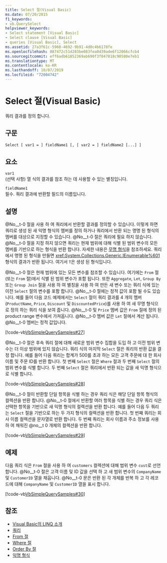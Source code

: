 ```yaml
---
title: Select 절(Visual Basic)
ms.date: 07/20/2015
f1_keywords:
- vb.QuerySelect
helpviewer_keywords:
- Select statement [Visual Basic]
- Select clause [Visual Basic]
- queries [Visual Basic], Select
ms.assetid: 27a3f61c-5960-4692-9b91-4d0c4b6178fe
ms.openlocfilehash: 087472c51d203be083fea0d39ade6f12066cfcb4
ms.sourcegitcommit: eff6adb61852369ab690f3f047818c90580e7eb1
ms.translationtype: MT
ms.contentlocale: ko-KR
ms.lasthandoff: 10/07/2019
ms.locfileid: "72004742"
---
```

# <a name="select-clause-visual-basic"></a>Select 절(Visual Basic)
쿼리 결과를 정의 합니다.  
  
## <a name="syntax"></a>구문  
  
```vb  
Select [ var1 = ] fieldName1 [, [ var2 = ] fieldName2 [...] ]  
```  
  
## <a name="parts"></a>요소  
 `var1`  
 (선택 사항) 열 식의 결과를 참조 하는 데 사용할 수 있는 별칭입니다.  
  
 `fieldName1`  
 필수. 쿼리 결과에 반환할 필드의 이름입니다.  
  
## <a name="remarks"></a>설명  
 @No__t-0 절을 사용 하 여 쿼리에서 반환할 결과를 정의할 수 있습니다. 이렇게 하면 쿼리로 생성 된 새 익명 형식의 멤버를 정의 하거나 쿼리에서 반환 되는 명명 된 형식의 멤버를 대상으로 지정할 수 있습니다. @No__t-0 절은 쿼리에 필요 하지 않습니다. @No__t-0 절을 지정 하지 않으면 쿼리는 현재 범위에 대해 식별 된 범위 변수의 모든 멤버를 기반으로 하는 형식을 반환 합니다. 자세한 내용은 [무명 형식](../../../visual-basic/programming-guide/language-features/objects-and-classes/anonymous-types.md)을 참조하세요. 쿼리에서 명명 된 형식을 만들면 <xref:System.Collections.Generic.IEnumerable%601> 형식의 결과가 반환 됩니다. 여기서 `T`은 생성 된 형식입니다.  
  
 @No__t-0 절은 현재 범위에 있는 모든 변수를 참조할 수 있습니다. 여기에는 `From` 절 (또는 `From` 절)에서 식별 된 범위 변수가 포함 됩니다. 또한 `Aggregate`, `Let`, `Group By` 또는 `Group Join` 절을 사용 하 여 별칭을 사용 하 여 만든 새 변수 또는 쿼리 식에 있는 이전 `Select` 절의 변수를 포함 합니다. @No__t-0 절에는 정적 값이 포함 될 수도 있습니다. 예를 들어 다음 코드 예제에서는 `Select` 절이 쿼리 결과를 4 개의 멤버 (`ProductName`, `Price`, `Discount` 및 `DiscountedPrice`)를 사용 하 여 새 무명 형식으로 정의 하는 쿼리 식을 보여 줍니다. @No__t-0 및 `Price` 멤버 값은 `From` 절에 정의 된 product range 변수에서 가져옵니다. @No__t-0 멤버 값은 `Let` 절에서 계산 됩니다. @No__t-0 멤버는 정적 값입니다.  
  
 [!code-vb[VbSimpleQuerySamples#27](~/samples/snippets/visualbasic/VS_Snippets_VBCSharp/VbSimpleQuerySamples/VB/QuerySamples1.vb#27)]  
  
 @No__t-0 절은 후속 쿼리 절에 대해 새로운 범위 변수 집합을 도입 하 고 이전 범위 변수는 더 이상 범위에 있지 않습니다. 쿼리 식의 마지막 `Select` 절은 쿼리의 반환 값을 결정 합니다. 예를 들어 다음 쿼리는 합계가 500를 초과 하는 모든 고객 주문에 대 한 회사 이름 및 주문 ID를 반환 합니다. 첫 번째 `Select` 절은 `Where` 절과 두 번째 `Select` 절의 범위 변수를 식별 합니다. 두 번째 `Select` 절은 쿼리에서 반환 되는 값을 새 익명 형식으로 식별 합니다.  
  
 [!code-vb[VbSimpleQuerySamples#28](~/samples/snippets/visualbasic/VS_Snippets_VBCSharp/VbSimpleQuerySamples/VB/QuerySamples1.vb#28)]  
  
 @No__t-0 절이 반환할 단일 항목을 식별 하는 경우 쿼리 식은 해당 단일 항목 형식의 컬렉션을 반환 합니다. @No__t-0 절에서 반환할 여러 항목을 식별 하는 경우 쿼리 식은 선택한 항목을 기반으로 새 익명 형식의 컬렉션을 반환 합니다. 예를 들어 다음 두 쿼리는 `Select` 절을 기반으로 하는 두 가지 형식의 컬렉션을 반환 합니다. 첫 번째 쿼리는 회사 이름 컬렉션을 문자열로 반환 합니다. 두 번째 쿼리는 회사 이름과 주소 정보를 사용 하 여 채워진 @no__t 0 개체의 컬렉션을 반환 합니다.  
  
 [!code-vb[VbSimpleQuerySamples#29](~/samples/snippets/visualbasic/VS_Snippets_VBCSharp/VbSimpleQuerySamples/VB/QuerySamples1.vb#29)]  
  
## <a name="example"></a>예제  
 다음 쿼리 식은 `From` 절을 사용 하 여 `customers` 컬렉션에 대해 범위 변수 `cust`로 선언 합니다. @No__t-0 절은 고객 이름 및 ID 값을 선택 하 고 새 범위 변수의 `CompanyName` 및 `CustomerID` 열을 채웁니다. @No__t-0 문은 반환 된 각 개체를 반복 하 고 각 레코드에 대해 `CompanyName` 및 `CustomerID` 열을 표시 합니다.  
  
 [!code-vb[VbSimpleQuerySamples#30](~/samples/snippets/visualbasic/VS_Snippets_VBCSharp/VbSimpleQuerySamples/VB/QuerySamples1.vb#30)]  
  
## <a name="see-also"></a>참조

- [Visual Basic의 LINQ 소개](../../../visual-basic/programming-guide/language-features/linq/introduction-to-linq.md)
- [쿼리](../../../visual-basic/language-reference/queries/index.md)
- [From 절](../../../visual-basic/language-reference/queries/from-clause.md)
- [Where 절](../../../visual-basic/language-reference/queries/where-clause.md)
- [Order By 절](../../../visual-basic/language-reference/queries/order-by-clause.md)
- [익명 형식](../../../visual-basic/programming-guide/language-features/objects-and-classes/anonymous-types.md)

